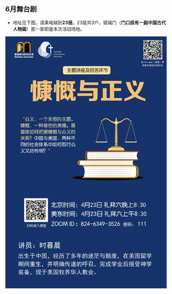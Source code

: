 ## 6月舞台剧

- 地址见下图，请乘电梯到**23层**。23层共3户，玻璃门（**门口挂有一副中国古代人物画**）那一家即是本次活动场地。


![地址](assets/posters/poster.JPG)



